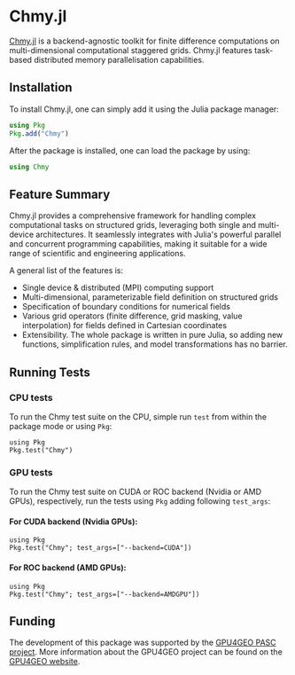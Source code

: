 # Chmy.jl

[Chmy.jl](https://github.com/PTsolvers/Chmy.jl) is a backend-agnostic toolkit for finite difference computations on multi-dimensional computational staggered grids. Chmy.jl features task-based distributed memory parallelisation capabilities.

## Installation

To install Chmy.jl, one can simply add it using the Julia package manager:

```julia
using Pkg
Pkg.add("Chmy")
```

After the package is installed, one can load the package by using:

```julia
using Chmy
```


## Feature Summary

Chmy.jl provides a comprehensive framework for handling complex computational tasks on structured grids, leveraging both single and multi-device architectures. It seamlessly integrates with Julia's powerful parallel and concurrent programming capabilities, making it suitable for a wide range of scientific and engineering applications.

A general list of the features is:

- Single device & distributed (MPI) computing support
- Multi-dimensional, parameterizable field definition on structured grids
- Specification of boundary conditions for numerical fields
- Various grid operators (finite difference, grid masking, value interpolation) for fields defined in Cartesian coordinates
- Extensibility. The whole package is written in pure Julia, so adding new functions, simplification rules, and model transformations has no barrier.



## Running Tests


### CPU tests

To run the Chmy test suite on the CPU, simple run `test` from within the package mode or using `Pkg`:
```julia-repl
using Pkg
Pkg.test("Chmy")
```

### GPU tests

To run the Chmy test suite on CUDA or ROC backend (Nvidia or AMD GPUs), respectively, run the tests using `Pkg` adding following `test_args`:

#### For CUDA backend (Nvidia GPUs):

```julia-repl
using Pkg
Pkg.test("Chmy"; test_args=["--backend=CUDA"])
```

#### For ROC backend (AMD GPUs):

```julia-repl
using Pkg
Pkg.test("Chmy"; test_args=["--backend=AMDGPU"])
```



## Funding

The development of this package was supported by the [GPU4GEO PASC project](https://pasc-ch.org/projects/2021-2024/gpu4geo/index.html). More information about the GPU4GEO project can be found on the [GPU4GEO website](https://ptsolvers.github.io/GPU4GEO/).
